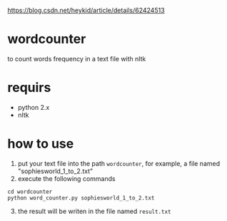 https://blog.csdn.net/heykid/article/details/62424513

# wordcounter
to count words frequency in a text file with nltk

# requirs
- python 2.x
- nltk

# how to use
1. put your text file into the path `wordcounter`, for example, a file named "sophiesworld_1_to_2.txt"
2. execute the following commands
```
cd wordcounter
python word_counter.py sophiesworld_1_to_2.txt
```
3. the result will be writen in the file named `result.txt`
